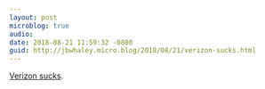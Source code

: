 ```yaml
---
layout: post
microblog: true
audio: 
date: 2018-08-21 11:59:32 -0800
guid: http://jbwhaley.micro.blog/2018/08/21/verizon-sucks.html
---
```

[Verizon sucks](https://arstechnica.com/tech-policy/2018/08/verizon-throttled-fire-departments-unlimited-data-during-calif-wildfire/).
